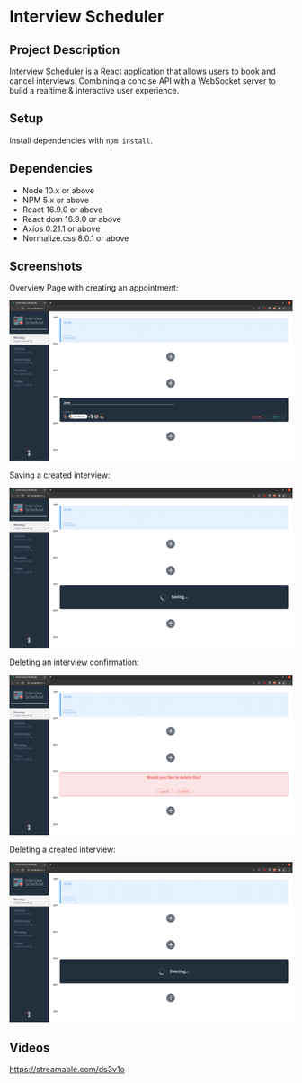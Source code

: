 # Interview Scheduler

## Project Description

Interview Scheduler is a React application that allows users to book and cancel interviews. Combining a concise API with a WebSocket server to build a realtime & interactive user experience.

## Setup

Install dependencies with `npm install`.

## Dependencies

- Node 10.x or above
- NPM 5.x or above
- React 16.9.0 or above
- React dom 16.9.0 or above
- Axios 0.21.1 or above
- Normalize.css 8.0.1 or above

## Screenshots

Overview Page with creating an appointment:

!["Login page"](https://github.com/jallen2034/scheduler/blob/master/docs/1.png)

Saving a created interview:

!["Error handling on Desktop"](https://github.com/jallen2034/scheduler/blob/master/docs/2.png)

Deleting an interview confirmation:

!["Adding a tweet"](https://github.com/jallen2034/scheduler/blob/master/docs/3.png)

Deleting a created interview:

!["On smaller displays"](https://github.com/jallen2034/scheduler/blob/master/docs/4.png)

## Videos

https://streamable.com/ds3v1o
